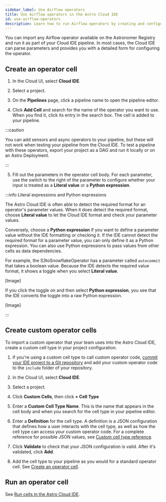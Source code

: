 ```yaml
---
sidebar_label: Use Airflow operators
title: Use Airflow operators in the Astro Cloud IDE
id: use-airflow-operators
description: Learn how to run Airflow operators by creating and configuring operator cells in the Astro Cloud IDE.
---
```


You can import any Airflow operator available on the Astronomer Registry and run it as part of your Cloud IDE pipeline. In most cases, the Cloud IDE can parse parameters and provides you with a detailed form for configuring the operator. 

## Create an operator cell

1. In the Cloud UI, select **Cloud IDE**.

2. Select a project.

3. On the **Pipelines** page, click a pipeline name to open the pipeline editor.

4. Click **Add Cell** and search for the name of the operator you want to use. When you find it, click its entry in the search box. The cell is added to your pipeline.

  :::caution

  You can add sensors and async operators to your pipeline, but these will not work when testing your pipeline from the Cloud IDE. To test a pipeline with these operators, export your project as a DAG and run it locally or on an Astro Deployment.

  :::

5. Fill out the parameters in the operator cell body. For each parameter, use the switch to the right of the parameter to configure whether your input is treated as a **Literal value** or a **Python expression**.

:::info Literal expressions and Python expressions

The Astro Cloud IDE is often able to detect the required format for an operator's parameter values. When it does detect the required format, choose **Literal value** to let the Cloud IDE format and check your parameter values.

Conversely, choose a **Python expression** if you want to define a parameter value without the IDE formatting or checking it. If the IDE cannot detect the required format for a parameter value, you can only define it as a Python expression. You can also use Python expressions to pass values from other cells as data dependencies.

For example, the S3toSnowflakeOperator has a parameter called `autocommit` that takes a boolean value. Because the IDE detects the required value format, it shows a toggle when you select **Literal value**. 

[Image]

If you click the toggle on and then select **Python expression**, you see that the IDE converts the toggle into a raw Python expression.

[Image]

:::

## Create custom operator cells

To import a custom operator that your team uses into the Astro Cloud IDE, create a custom cell type in your project configuration.

1. If you're using a custom cell type to call custom operator code, [commit your IDE project to a Git repository](deploy-project.md#commit-your-project-to-a-git-repository) and add your custom operator code to the `include` folder of your repository.
   
2. In the Cloud UI, select **Cloud IDE**.

3. Select a project.

4. Click **Custom Cells**, then click **+ Cell Type**

5. Enter a **Custom Cell Type Name**. This is the name that appears in the cell body and when you search for the cell type in your pipeline editor. 

6. Enter a **Definition** for the cell type. A definition is a JSON configuration that defines how a user interacts with the cell type, as well as how the cell type can access your custom operator code. For a complete reference for possible JSON values, see [Custom cell type reference](custome-cell-reference.md).

7. Click **Validate** to check that your JSON configuration is valid. After it's validated, click **Add**.

8. Add the cell type to your pipeline as you would for a standard operator cell. See [Create an operator cell](#create-an-operator-cell).

## Run an operator cell

See [Run cells in the Astro Cloud IDE](run-cells.md).
